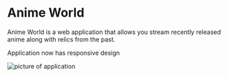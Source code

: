 # Anime World

Anime World is a web application that allows you stream recently released anime along with relics from the past.

Application now has responsive design

![picture of application](https://github.com/Jevoni/jalen-portfolio-website/blob/master/src/media/AnimeWorld.png)
